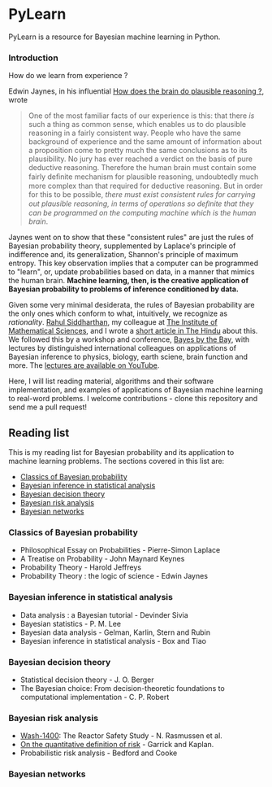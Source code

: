 PyLearn
=======

PyLearn is a resource for Bayesian machine learning in Python. 


### Introduction

How do we learn from experience ?   

Edwin Jaynes, in his influential [How does the brain do plausible reasoning ?](http://bayes.wustl.edu/etj/articles/brain.pdf), wrote

> One of the most familiar facts of our experience is this: that there *is* such a thing as common sense, which enables us to do plausible reasoning in a fairly consistent
way. People who have the same background of experience and the same amount
of information about a proposition come to pretty much the same conclusions as to
its plausibility. No jury has ever reached a verdict on the basis of pure deductive
reasoning. Therefore the human brain must contain some fairly deﬁnite mechanism
for plausible reasoning, undoubtedly much more complex than that required for
deductive reasoning. But in order for this to be possible, *there must exist consistent
rules for carrying out plausible reasoning, in terms of operations so deﬁnite that
they can be programmed on the computing machine which is the human brain*.

Jaynes went on to show that these "consistent rules" are just the rules of Bayesian probability theory, supplemented by Laplace's principle of indifference and, its generalization, Shannon's principle of maximum entropy. This key observation implies that a computer can be programmed to "learn", or, update probabilities based on data, in a manner that mimics the human brain. **Machine learning, then, is the creative application of Bayesian probability to problems of inference conditioned by data.** 

Given some very minimal desiderata, the rules of Bayesian probability are the only ones which conform to what, intuitively, we recognize as *rationality*.  [Rahul Siddharthan](https://www.imsc.res.in/~rsidd), my colleague at [The Institute of Mathematical Sciences](https://www.imsc.res.in), and I wrote a [short article in The Hindu](http://www.thehindu.com/sci-tech/science/article2747042.ece) about this. We followed this by a workshop and conference, [Bayes by the Bay](http://imsc50.imsc.res.in/article/bayes), with lectures by distinguished international colleagues on applications of Bayesian inference to physics, biology, earth sciene, brain function and more. The [lectures are available on YouTube](https://www.youtube.com/playlist?list=PLhkiT_RYTEU2dnkJVZ8Tvr9QQx6xVuL30).

Here, I will list reading material, algorithms and their software implementation, and examples of applications of Bayesian machine learning to real-word problems. I welcome contributions - clone this repository and send me a pull request!

## Reading list

This is my reading list for Bayesian probability and its application to machine learning problems. The sections covered in this list are:

- [Classics of Bayesian probability](#classics)
- [Bayesian inference in statistical analysis]()
- [Bayesian decision theory]()
- [Bayesian risk analysis]()
- [Bayesian networks]()

### Classics of Bayesian probability
- Philosophical Essay on Probabilities - Pierre-Simon Laplace
- A Treatise on Probability - John Maynard Keynes
- Probability Theory - Harold Jeffreys
- Probability Theory : the logic of science - Edwin Jaynes

### Bayesian inference in statistical analysis
- Data analysis : a Bayesian tutorial - Devinder Sivia
- Bayesian statistics - P. M. Lee
- Bayesian data analysis - Gelman, Karlin, Stern and Rubin  
- Bayesian inference in statistical analysis - Box and Tiao


### Bayesian decision theory
- Statistical decision theory - J. O. Berger
- The Bayesian choice: From decision-theoretic foundations to computational implementation - C. P. Robert

### Bayesian risk analysis
- [Wash-1400](https://en.wikipedia.org/wiki/WASH-1400): The Reactor Safety Study - N. Rasmussen et al.
- [On the quantitative definition of risk](http://onlinelibrary.wiley.com/doi/10.1111/j.1539-6924.1981.tb01350.x/abstract;jsessionid=825CCFCF2B25EA36D722BB7B6E8EF3CB.f01t02) -  Garrick and Kaplan.
- Probabilistic risk analysis - Bedford and Cooke

### Bayesian networks

